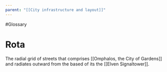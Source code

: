 ```yaml
---
parent: "[[City infrastructure and layout]]"
---
```

#Glossary 
# Rota

The radial grid of streets that comprises [[Omphalos, the City of Gardens]] and radiates outward from the based of its the [[Elven Signaltower]].